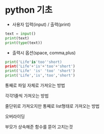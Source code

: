 # python 기초

- 사용자 입력(input) / 출력(print)

```python
text = input()
print(text)
print(type(text))
```

- 출력시 옵션(space, comma,plus)

```python
print('Life'is'too''short)
print('Life'+'is'+'too'+'short')
print('Life' 'is' 'too' 'short')
print('Life','is','too','short')
```

통째로 파일 자체로 가져오는 방법

각각1줄씩 가져오는 방법

줄단위로 가져오지만 통째로 list형태로 가져오는 방법



오버라이딩

부모가 상속해준 함수를 뜯어 고치는것